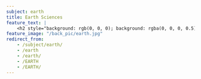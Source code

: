 ```yaml
---
subject: earth
title: Earth Sciences
feature_text: |
    <h2 style="background: rgb(0, 0, 0); background: rgba(0, 0, 0, 0.5); color: #f1f1f1; padding: 10px;">EARTH</h2>
feature_image: "/back_pic/earth.jpg"
redirect_from:
    - /subject/earth/
    - /earth
    - /earth/
    - /EARTH
    - /EARTH/
---
```

